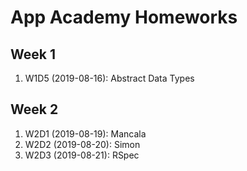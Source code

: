 # App Academy Homeworks

## Week 1
1. W1D5 (2019-08-16): Abstract Data Types

## Week 2
1. W2D1 (2019-08-19): Mancala
2. W2D2 (2019-08-20): Simon
3. W2D3 (2019-08-21): RSpec
